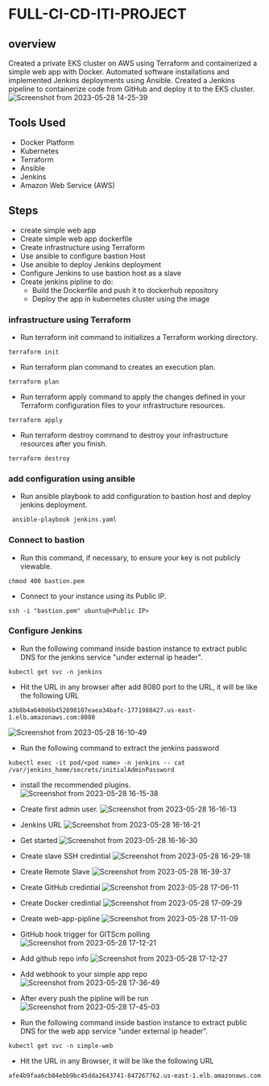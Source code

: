 # FULL-CI-CD-ITI-PROJECT
## overview
Created a private EKS cluster on AWS using Terraform and containerized a simple web app with Docker. Automated
software installations and implemented Jenkins deployments using Ansible. Created a Jenkins pipeline to
containerize code from GitHub and deploy it to the EKS cluster.
![Screenshot from 2023-05-28 14-25-39](https://github.com/mohammedelnabawy/FULL-CI-CD-ITI-PROJECT/assets/46055709/42da2742-2c06-4ccd-ab34-804a41019768)

## Tools Used
* Docker Platform
* Kubernetes
* Terraform
* Ansible
* Jenkins
* Amazon Web Service (AWS)

## Steps
* create simple web app
* Create simple web app dockerfile
* Create infrastructure using Terraform
* Use ansible to configure bastion Host
* Use ansible to deploy Jenkins deployment
* Configure Jenkins to use bastion host as a slave
* Create jenkins pipline to do:
    * Build the Dockerfile and push it to dockerhub repository
    * Deploy the app in kubernetes cluster using the image

### infrastructure using Terraform
* Run terraform init command to initializes a Terraform working directory.
```
terraform init
```
* Run terraform plan command to creates an execution plan.
```
terraform plan
```
* Run terraform apply command to apply the changes defined in your Terraform configuration files to your infrastructure resources.
```
terraform apply
```
* Run terraform destroy command to destroy your infrastructure resources after you finish.
```
terraform destroy
```

### add configuration using ansible
* Run ansible playbook to add configuration to bastion host and deploy jenkins deployment.
```
 ansible-playbook jenkins.yaml
```

### Connect to bastion
* Run this command, if necessary, to ensure your key is not publicly viewable.
```
chmod 400 bastion.pem
```
* Connect to your instance using its Public IP.
```
ssh -i "bastion.pem" ubuntu@<Public IP>
```

### Configure Jenkins
* Run the following command inside bastion instance to extract public DNS for the jenkins service  "under external ip header".
```
kubectl get svc -n jenkins
```

* Hit the URL in any browser after add 8080 port to the URL, it will be like the following URL 
```
a3b8b4a640d6b452898107eaea34bafc-1771988427.us-east-1.elb.amazonaws.com:8080
```
![Screenshot from 2023-05-28 16-10-49](https://github.com/mohammedelnabawy/FULL-CI-CD-ITI-PROJECT/assets/46055709/ae63ccf4-4f82-4743-9371-d004b67c57c1)

* Run the following command to extract the jenkins password
```
kubectl exec -it pod/<pod name> -n jenkins -- cat /var/jenkins_home/secrets/initialAdminPassword
```
* install the recommended plugins.
![Screenshot from 2023-05-28 16-15-38](https://github.com/mohammedelnabawy/FULL-CI-CD-ITI-PROJECT/assets/46055709/946172a7-72a9-4f76-a7db-e93f2281be7b)

* Create first admin user.
![Screenshot from 2023-05-28 16-16-13](https://github.com/mohammedelnabawy/FULL-CI-CD-ITI-PROJECT/assets/46055709/b311abcf-c8c3-4470-ae54-a699711e2cca)

* Jenkins URL
![Screenshot from 2023-05-28 16-16-21](https://github.com/mohammedelnabawy/FULL-CI-CD-ITI-PROJECT/assets/46055709/b47353cb-b744-4289-b80c-154438bc8bbb)

* Get started
![Screenshot from 2023-05-28 16-16-30](https://github.com/mohammedelnabawy/FULL-CI-CD-ITI-PROJECT/assets/46055709/23cf5cab-c151-454d-9cde-388c077bf981)

* Create slave SSH credintial
![Screenshot from 2023-05-28 16-29-18](https://github.com/mohammedelnabawy/FULL-CI-CD-ITI-PROJECT/assets/46055709/73ad3ea1-5d98-4d4c-a919-cd41fc61861d)

* Create Remote Slave
![Screenshot from 2023-05-28 16-39-37](https://github.com/mohammedelnabawy/FULL-CI-CD-ITI-PROJECT/assets/46055709/e720b263-2ea9-4e6d-b0d4-c08050bd2c39)

* Create GitHub credintial
![Screenshot from 2023-05-28 17-06-11](https://github.com/mohammedelnabawy/FULL-CI-CD-ITI-PROJECT/assets/46055709/7462de2e-f277-4373-8808-57ed2dcbe01d)

* Create Docker credintial
![Screenshot from 2023-05-28 17-09-29](https://github.com/mohammedelnabawy/FULL-CI-CD-ITI-PROJECT/assets/46055709/5564b42a-c2c4-45f9-9309-91828b944019)

* Create web-app-pipline
![Screenshot from 2023-05-28 17-11-09](https://github.com/mohammedelnabawy/FULL-CI-CD-ITI-PROJECT/assets/46055709/8f26f88d-a750-40ec-9457-cfe7fbacaa0d)

* GitHub hook trigger for GITScm polling
![Screenshot from 2023-05-28 17-12-21](https://github.com/mohammedelnabawy/FULL-CI-CD-ITI-PROJECT/assets/46055709/918e7f5a-0407-4549-b92d-c3cc5754605f)

* Add github repo info
![Screenshot from 2023-05-28 17-12-27](https://github.com/mohammedelnabawy/FULL-CI-CD-ITI-PROJECT/assets/46055709/93b9e676-cd4b-4c9d-8204-6b1342a92062)

* Add webhook to your simple app repo
![Screenshot from 2023-05-28 17-36-49](https://github.com/mohammedelnabawy/FULL-CI-CD-ITI-PROJECT/assets/46055709/91591722-31c1-4cad-8266-d5a7044d2cab)

* After every push the pipline will be run
![Screenshot from 2023-05-28 17-45-03](https://github.com/mohammedelnabawy/FULL-CI-CD-ITI-PROJECT/assets/46055709/c509ffb6-9cd9-4a02-b9f2-6dfab2744969)

* Run the following command inside bastion instance to extract public DNS for the web app service  "under external ip header".
```
kubectl get svc -n simple-web
```

* Hit the URL in any Browser, it will be like the following URL 
```
afe4b9faa6cb84ebb9bc45dda2643741-847267762.us-east-1.elb.amazonaws.com
```